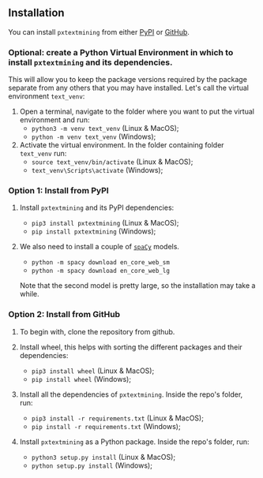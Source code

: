 ## Installation

You can install `pxtextmining` from either [PyPI](https://pypi.org/project/pxtextmining/) or [GitHub](https://github.com/CDU-data-science-team/pxtextmining).

### Optional: create a Python Virtual Environment in which to install `pxtextmining` and its dependencies.
This will allow you to keep the package versions required by the package separate from any others that you may have installed. Let's call the virtual environment `text_venv`:

1. Open a terminal, navigate to the folder where you want to put the virtual
   environment and run:
      - `python3 -m venv text_venv` (Linux & MacOS);
      - `python -m venv text_venv` (Windows);
2. Activate the virtual environment. In the folder containing folder `text_venv`
   run:
      - `source text_venv/bin/activate` (Linux & MacOS);
      - `text_venv\Scripts\activate` (Windows);

### Option 1: Install from PyPI

1. Install `pxtextmining` and its PyPI dependencies:
      - `pip3 install pxtextmining`  (Linux & MacOS);
      - `pip install pxtextmining` (Windows);
2. We also need to install a couple of
   [`spaCy`](https://github.com/explosion/spacy-models) models.
      - `python -m spacy download en_core_web_sm`
      - `python -m spacy download en_core_web_lg`

   Note that the second model is pretty large, so the installation may take a
   while.

### Option 2: Install from GitHub

1. To begin with, clone the repository from github.

2. Install wheel, this helps with sorting the different packages and their dependencies:
      - `pip3 install wheel`  (Linux & MacOS);
      - `pip install wheel` (Windows);
3. Install all the dependencies of `pxtextmining`. Inside the repo's folder, run:
      - `pip3 install -r requirements.txt` (Linux & MacOS);
      - `pip install -r requirements.txt` (Windows);

4. Install `pxtextmining` as a Python package. Inside the repo's folder, run:
      - `python3 setup.py install` (Linux & MacOS);
      - `python setup.py install` (Windows);
